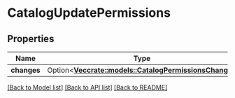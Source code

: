 # CatalogUpdatePermissions

## Properties

Name | Type | Description | Notes
------------ | ------------- | ------------- | -------------
**changes** | Option<[**Vec<crate::models::CatalogPermissionsChange>**](CatalogPermissionsChange.md)> |  | [optional]

[[Back to Model list]](../README.md#documentation-for-models) [[Back to API list]](../README.md#documentation-for-api-endpoints) [[Back to README]](../README.md)



